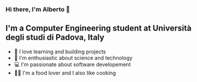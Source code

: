 ### Hi there, I'm Alberto 👋

## I'm a Computer Engineering student at Università degli studi di Padova, Italy

- 🔭 I love learning and building projects
- 🌱 I'm enthusiastic about science and technology
- 💻 I'm passionate about software developement
- 👨‍🍳 I'm a food lover and I also like cooking
